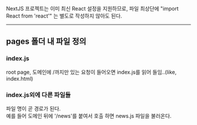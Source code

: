 NextJS 프로젝트는 이미 최신 React 설정을 지원하므로, 파일 최상단에
"import React from 'react'" 는 별도로 작성하지 않아도 된다.

---

## pages 폴더 내 파일 정의

### index.js

root page, 도메인에 /까지만 있는 요청이 들어오면 index.js를 읽어 들임..(like, index.html)

### index.js외에 다른 파일들

파일 명이 곧 경로가 된다.  
예를 들어 도메인 뒤에 '/news'를 붙여서 호출 하면 news.js 파일을 불러온다.
